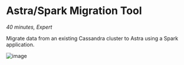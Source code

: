 <!--- STARTEXCLUDE --->
# Astra/Spark Migration Tool
*40 minutes, Expert*

Migrate data from an existing Cassandra cluster to Astra using a Spark application.
<!--- ENDEXCLUDE --->
![image](https://monosnap.com/image/XzDUe9By3ehIJt2ZcQwbSd8Av5sSQY)
